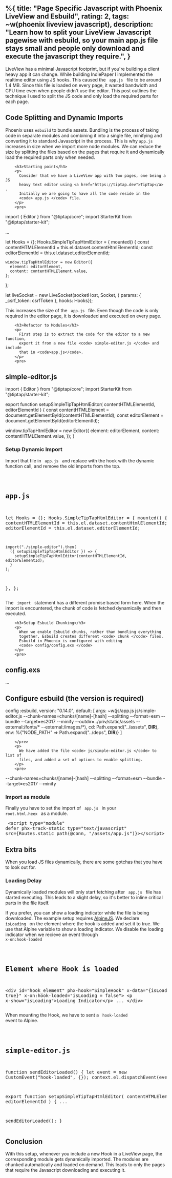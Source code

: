 %{
  title: "Page Specific Javascript with Phoenix LiveView and Esbuild",
  rating: 2,
  tags: ~w(phoenix liveview javascript),
  description: "Learn how to split your LiveView Javascript pagewise with esbuild, so your main app.js file stays small and people only download and execute the javascript they require.",
}
---


<section>
      <p>
        LiveView has a minimal Javascript footprint, but if you're building a
        client heavy app it can change. While building IndiePaper I implemented
        the realtime editor using JS hooks. This caused the
        <code> app.js </code> file to be around 1.4 MB. Since this file is
        loaded on every page, it wasted bandwidth and CPU time even when people
        didn't use the editor. This post outlines the technique I used to split
        the JS code and only load the required parts for each page.
      </p>
        <h2>Code Splitting and Dynamic Imports</h2>
        <p>
          Phoenix uses <code>esbuild</code> to bundle assets. Bundling is the
          process of taking code in separate modules and combining it into a
          single file, minifying and converting it to standard Javascript in the
          process. This is why <code>app.js</code> increases in size when we
          import more node modules. We can reduce the size by splitting the
          files based on the pages that require it and dynamically load the
          required parts only when needed.
        </p>

        <h3>Starting point</h3>
        <p>
          Consider that we have a LiveView app with two pages, one being a JS
          heavy text editor using <a href="https://tiptap.dev">TipTap</a> .
          Initially we are going to have all the code reside in the
          <code> app.js </code> file.
        </p>
        <pre>
import { Editor } from "@tiptap/core";
import StarterKit from "@tiptap/starter-kit";

...

let Hooks = {};
Hooks.SimpleTipTapHtmlEditor = {
  mounted() {
    const contentHTMLElementId = this.el.dataset.contentHtmlElementId;
    const editorElementId = this.el.dataset.editorElementId;

    window.tipTapHtmlEditor = new Editor({
      element: editorElement,
      content: contentHTMLElement.value,
    };
};

let liveSocket = new LiveSocket(socketHost, Socket, {
  params: { _csrf_token: csrfToken },
  hooks: Hooks});
        </pre>
        <p>
          This increases the size of the <code> app.js </code> file. Even though
          the code is only required in the editor page, it is downloaded and
          executed on every page.
        </p>

        <h3>Refactor to Modules</h3>
        <p>
          First step is to extract the code for the editor to a new function,
          export it from a new file <code> simple-editor.js </code> and include
          that in <code>app.js</code>.
        </p>
        <pre>
# simple-editor.js
import { Editor } from "@tiptap/core";
import StarterKit from "@tiptap/starter-kit";

export function setupSimpleTipTapHtmlEditor(
  contentHTMLElementId,
  editorElementId
) {
  const contentHTMLElement = document.getElementById(contentHTMLElementId);
  const editorElement = document.getElementById(editorElementId);

  window.tipTapHtmlEditor = new Editor({
    element: editorElement,
    content: contentHTMLElement.value,
  });
}
        </pre>
        <h3>Setup Dynamic Import</h3>
        <p>
          Import that file in <code> app.js </code> and replace with the hook
          with the dynamic function call, and remove the old imports from the
          top.
        </p>
        <pre>
# app.js
let Hooks = {};
Hooks.SimpleTipTapHtmlEditor = {
  mounted() {
    const contentHTMLElementId = this.el.dataset.contentHtmlElementId;
    const editorElementId = this.el.dataset.editorElementId;

    import("./simple-editor").then(
      ({ setupSimpleTipTapHtmlEditor }) => {
        setupSimpleTipTapHtmlEditor(contentHTMLElementId, editorElementId);
      }
    );
  },
};
        </pre>
        <p>
          The <code> import </code> statement has a different promise based form
          here. When the import is encountered, the chunk of code is fetched
          dynamically and then executed.
        </p>

        <h3>Setup Esbuild Chunking</h3>
        <p>
          When we enable Esbuild chunks, rather than bundling everything
          together, Esbuild creates different <code> chunk </code> files.
          Esbuild in Phoenix is configured with editing
          <code> config/config.exs </code>
        </p>
        <pre>
# config.exs
...

# Configure esbuild (the version is required)
config :esbuild,
  version: "0.14.0",
  default: [
    args: ~w(js/app.js js/simple-editor.js
        --chunk-names=chunks/[name]-[hash] --splitting --format=esm --bundle --target=es2017 --minify
        --outdir=../priv/static/assets --external:/fonts/* --external:/images/*),
    cd: Path.expand("../assets", __DIR__),
    env: %{"NODE_PATH" => Path.expand("../deps", __DIR__)}
  ]

        </pre>
        <p>
          We have added the file <code> js/simple-editor.js </code> to list of
          files, and added a set of options to enable splitting.
        </p>
        <pre>
--chunk-names=chunks/[name]-[hash] --splitting --format=esm --bundle --target=es2017 --minify
        </pre>
        <h3>Import as module</h3>
        <p>
          Finally you have to set the import of <code> app.js </code> in your
          <code> root.html.heex </code> as a module.
        </p>
        <pre>
&lt;script type=&quot;module&quot; defer phx-track-static type=&quot;text/javascript&quot; src={Routes.static_path(@conn, &quot;/assets/app.js&quot;)}&gt;&lt;/script&gt;
        </pre>
      </section>
      <section>
        <h2>Extra bits</h2>
        <p>
          When you load JS files dynamically, there are some gotchas that you
          have to look out for.
        </p>
        <h3>Loading Delay</h3>
        <p>
          Dynamically loaded modules will only start fetching after
          <code> app.js </code> file has started executing. This leads to a
          slight delay, so it's better to inline critical parts in the file
          itself.
        </p>
        <p>
          If you prefer, you can show a loading indicator while the file is
          being downloaded. The example setup requires
          <a href="https://alpinejs.dev/">AlpineJS</a>. We declare
          <code> isLoading </code> on the element where the hook is added and
          set it to true. We use that Alpine variable to show a loading
          indicator. We disable the loading indicator when we recieve an event
          through <code> x-on:hook-loaded </code>
        </p>
        <pre>
# Element where Hook is loaded
&lt;div id=&quot;hook_element&quot;
  phx-hook=&quot;SimpleHook&quot;
  x-data=&quot;{isLoading: true}&quot;
  x-on:hook-loaded=&quot;isLoading = false&quot;&gt;
  &lt;p x-show=&quot;isLoading&quot;&gt;Loading Indicator&lt;/p&gt;
  ...
&lt;/div&gt;
        </pre>
        <p>
          When mounting the Hook, we have to sent a
          <code> hook-loaded </code> event to Alpine.
        </p>
        <pre>
# simple-editor.js
function sendEditorLoaded() {
  let event = new CustomEvent("hook-loaded", {});
  context.el.dispatchEvent(event);
}

export function setupSimpleTipTapHtmlEditor(
  contentHTMLElementId,
  editorElementId
) {
  ...

  sendEditorLoaded();
}
        </pre>
      </section>
      <section>
        <h2>Conclusion</h2>
        <p>
          With this setup, whenever you include a new Hook in a LiveView page,
          the corresponding module gets dynamically imported. The modules are
          chunked automatically and loaded on demand. This leads to only the
          pages that require the Javascript downloading and executing it.
        </p>
</section>
